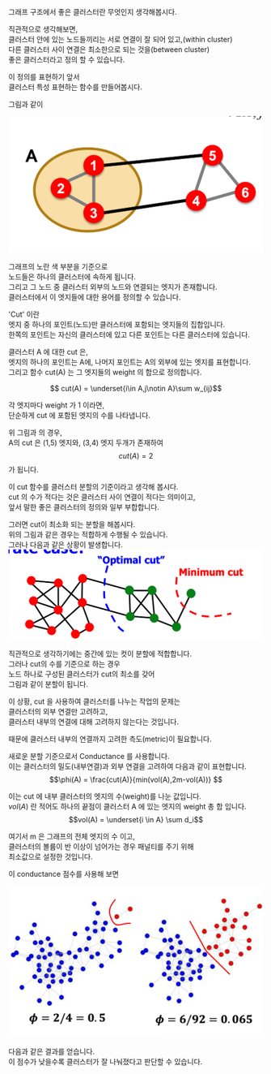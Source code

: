 그래프 구조에서 좋은 클러스터란 무엇인지 생각해봅시다.  

직관적으로 생각해보면,  
클러스터 안에 있는 노드들끼리는 서로 연결이 잘 되어 있고,(within cluster)  
다른 클러스터 사이 연결은 최소한으로 되는 것을(between cluster)   
좋은 클러스터라고 정의 할 수 있습니다.

이 정의를 표현하기 앞서  
클러스터 특성 표현하는 함수를 만들어봅시다.  

그림과 같이

![image-20200717154645448](2020-07-14-d026.assets/image-20200717154645448.png)

그래프의 노란 색 부분을 기준으로  
노드들은 하나의 클러스터에 속하게 됩니다.  
그리고 그 노드 중 클러스터 외부의 노드와 연결되는 엣지가 존재합니다.   
클러스터에서 이 엣지들에 대한 용어를 정의할 수 있습니다.  

'Cut' 이란  
엣지 중 하나의 포인트(노드)만 클러스터에 포함되는 엣지들의 집합입니다.   
한쪽의 포인트는 자신의 클러스터에 있고 다른 포인트는 다른 클러스터에 있습니다.

클러스터 A 에 대한 cut 은,  
엣지의 하나의 포인트는 A에, 나머지 포인트는 A의 외부에 있는 엣지를 표현합니다.  
그리고 함수 cut(A) 는 그 엣지들의 weight 의 합으로 정의합니다.

$$ cut(A) = \underset{i\in A,j\notin A}\sum w_{ij}$$      

각 엣지마다 weight 가 1 이라면,  
단순하게 cut 에 포함된 엣지의 수를 나타냅니다.  

위 그림과 의 경우,  
A의 cut 은 (1,5) 엣지와, (3,4) 엣지 두개가 존재하여  
$$cut(A)= 2$$ 가 됩니다.  

이 cut 함수를 클러스터 분할의 기준이라고 생각해 봅시다.  
cut 의 수가 적다는 것은 클러스터 사이 연결이 적다는 의미이고,  
앞서 말한 좋은 클러스터의 정의와 일부 부합합니다. 

그러면 cut이 최소화 되는 분할을 해봅시다.   
위의 그림과 같은 경우는 적합하게 수행될 수 있습니다.  
그러나 다음과 같은 상황이 발생합니다.  
<img src="2020-07-14-d026.assets/image-20200717155050099.png" alt="image-20200717155050099" style="zoom:50%;" />

직관적으로 생각하기에는 중간에 있는 컷이 분할에 적합합니다.  
그러나 cut의 수를 기준으로 하는 경우  
노드 하나로 구성된 클러스터가 cut의 최소를 갖어  
그림과 같이 분할이 됩니다.

이 상황, cut 을 사용하여 클러스터를 나누는 작업의 문제는  
클러스터의 외부 연결만 고려하고,  
클러스터 내부의 연결에 대해 고려하지 않는다는 것입니다.

때문에 클러스터 내부의 연결까지 고려한 측도(metric)이 필요합니다.

새로운 분할 기준으로서 Conductance 를 사용합니다.  
이는 클러스터의 밀도(내부연결)과 외부 연결을 고려하여 다음과 같이 표현합니다.  
$$\phi(A) = \frac{cut(A)}{min(vol(A),2m-vol(A))} $$    

이는 cut 에 내부 클러스터의 엣지의 수(weight)를 나눈 값입니다.   
$vol(A)$ 란 적어도 하나의 끝점이 클러스터 A 에 있는 엣지의 weight 총 합 입니다.  
$$vol(A) = \underset{i \in A} \sum d_i$$ 

여기서 m 은 그래프의 전체 엣지의 수 이고,  
클러스터의 볼륨이 반 이상이 넘어가는 경우 패널티를 주기 위해  
최소값으로 설정한 것입니다.

이 conductance 점수를 사용해 보면

<img src="2020-07-14-d026.assets/image-20200717161755332.png" alt="image-20200717161755332" style="zoom:50%;" />

다음과 같은 결과를 얻습니다.  
이 점수가 낮을수록 클러스터가 잘 나눠졌다고 판단할 수 있습니다.